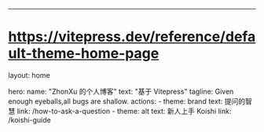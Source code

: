 ---
# https://vitepress.dev/reference/default-theme-home-page
layout: home

hero:
  name: "ZhonXu 的个人博客"
  text: "基于 Vitepress"
  tagline: Given enough eyeballs,all bugs are shallow.
  actions:
    - theme: brand
      text: 提问的智慧
      link: /how-to-ask-a-question
    - theme: alt
      text: 新人上手 Koishi
      link: /koishi-guide


